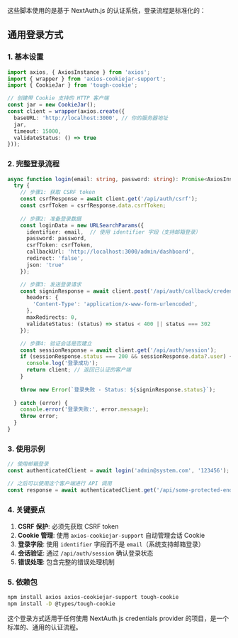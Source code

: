 这些脚本使用的是基于 NextAuth.js 的认证系统，登录流程是标准化的：

## 通用登录方式

### 1. 基本设置
```typescript
import axios, { AxiosInstance } from 'axios';
import { wrapper } from 'axios-cookiejar-support';
import { CookieJar } from 'tough-cookie';

// 创建带 Cookie 支持的 HTTP 客户端
const jar = new CookieJar();
const client = wrapper(axios.create({
  baseURL: 'http://localhost:3000', // 你的服务器地址
  jar,
  timeout: 15000,
  validateStatus: () => true
}));
```

### 2. 完整登录流程
```typescript
async function login(email: string, password: string): Promise<AxiosInstance> {
  try {
    // 步骤1: 获取 CSRF token
    const csrfResponse = await client.get('/api/auth/csrf');
    const csrfToken = csrfResponse.data.csrfToken;
    
    // 步骤2: 准备登录数据
    const loginData = new URLSearchParams({
      identifier: email,  // 使用 identifier 字段（支持邮箱登录）
      password: password,
      csrfToken: csrfToken,
      callbackUrl: 'http://localhost:3000/admin/dashboard',
      redirect: 'false',
      json: 'true'
    });

    // 步骤3: 发送登录请求
    const signinResponse = await client.post('/api/auth/callback/credentials', loginData, {
      headers: {
        'Content-Type': 'application/x-www-form-urlencoded',
      },
      maxRedirects: 0,
      validateStatus: (status) => status < 400 || status === 302
    });

    // 步骤4: 验证会话是否建立
    const sessionResponse = await client.get('/api/auth/session');
    if (sessionResponse.status === 200 && sessionResponse.data?.user) {
      console.log('登录成功');
      return client; // 返回已认证的客户端
    }
    
    throw new Error(`登录失败 - Status: ${signinResponse.status}`);
    
  } catch (error) {
    console.error('登录失败:', error.message);
    throw error;
  }
}
```

### 3. 使用示例
```typescript
// 使用邮箱登录
const authenticatedClient = await login('admin@system.com', '123456');

// 之后可以使用这个客户端进行 API 调用
const response = await authenticatedClient.get('/api/some-protected-endpoint');
```

### 4. 关键要点

1. **CSRF 保护**: 必须先获取 CSRF token
2. **Cookie 管理**: 使用 `axios-cookiejar-support` 自动管理会话 Cookie
3. **登录字段**: 使用 `identifier` 字段而不是 `email`（系统支持邮箱登录）
4. **会话验证**: 通过 `/api/auth/session` 确认登录状态
5. **错误处理**: 包含完整的错误处理机制

### 5. 依赖包
```bash
npm install axios axios-cookiejar-support tough-cookie
npm install -D @types/tough-cookie
```

这个登录方式适用于任何使用 NextAuth.js credentials provider 的项目，是一个标准的、通用的认证流程。
        